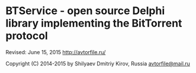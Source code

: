 BTService - open source Delphi library implementing the BitTorrent protocol
================================================================

Revised: June 15, 2015
http://avtorfile.ru/

Copyright (C) 2014-2015 by Shilyaev Dmitriy
Kirov, Russia
<avtorfile@mail.ru>
